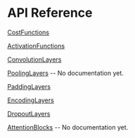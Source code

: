 # API Reference

[CostFunctions](API/CostFunctions.md)

[ActivationFunctions](API/ActivationFunctions.md)

[ConvolutionLayers](API/ConvolutionLayers.md)

[PoolingLayers](API/PoolingLayers.md) -- No documentation yet.

[PaddingLayers](API/PaddingLayers.md)

[EncodingLayers](API/EncodingLayers.md)

[DropoutLayers](API/DropoutLayers.md)

[AttentionBlocks](API/AttentionBlocks.md) -- No documentation yet.